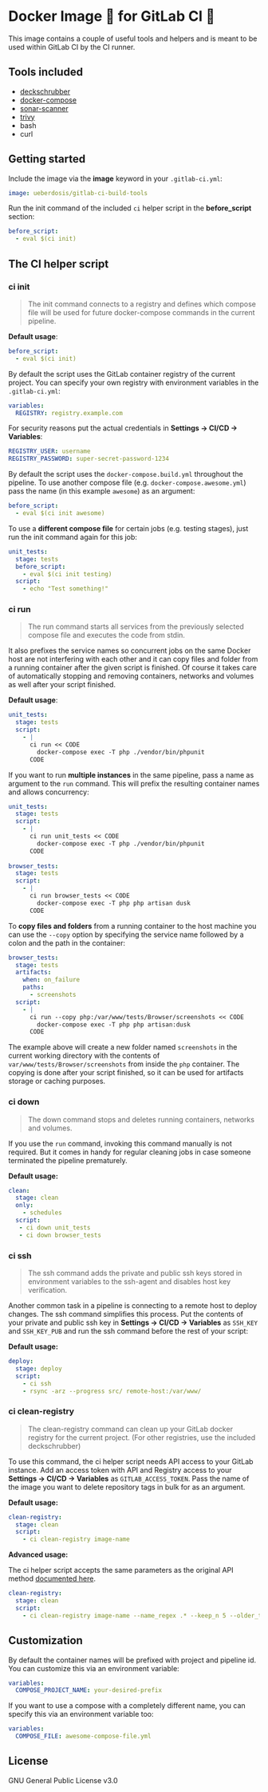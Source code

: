 # Docker Image 🐳 for GitLab CI 🦊

This image contains a couple of useful tools and helpers and is meant to be used within GitLab CI by the CI runner.

## Tools included

* [deckschrubber](https://github.com/fraunhoferfokus/deckschrubber/)
* [docker-compose](https://github.com/docker/compose)
* [sonar-scanner](https://github.com/SonarSource/sonar-scanner-cli)
* [trivy](https://www.github.com/knqyf263/trivy)
* bash
* curl

## Getting started

Include the image via the **image** keyword in your `.gitlab-ci.yml`:

```yaml
image: ueberdosis/gitlab-ci-build-tools
```

Run the init command of the included `ci` helper script in the **before_script** section:

```yaml
before_script:
  - eval $(ci init)
```

## The CI helper script

### ci init

> The init command connects to a registry and defines which compose file will be used for future docker-compose commands in the current pipeline.

**Default usage**:

```yaml
before_script:
  - eval $(ci init) 
```

By default the script uses the GitLab container registry of the current project. You can specify your own registry with environment variables in the `.gitlab-ci.yml`:

```yaml
variables:
  REGISTRY: registry.example.com
```

For security reasons put the actual credentials in **Settings → CI/CD → Variables**:

```yaml
REGISTRY_USER: username
REGISTRY_PASSWORD: super-secret-password-1234
```

By default the script uses the `docker-compose.build.yml` throughout the pipeline. To use another compose file (e.g. `docker-compose.awesome.yml`) pass the name (in this example `awesome`) as an argument: 

```yaml
before_script:
  - eval $(ci init awesome) 
```

To use a **different compose file** for certain jobs (e.g. testing stages), just run the init command again for this job:

```yaml
unit_tests:
  stage: tests
  before_script:
    - eval $(ci init testing)
  script:
    - echo "Test something!"
```

### ci run

> The run command starts all services from the previously selected compose file and executes the code from stdin.

It also prefixes the service names so concurrent jobs on the same Docker host are not interfering with each other and it can copy files and folder from a running container after the given script is finished. Of course it takes care of automatically stopping and removing containers, networks and volumes as well after your script finished.

**Default usage**:

```yaml
unit_tests:
  stage: tests
  script:
    - |
      ci run << CODE
        docker-compose exec -T php ./vendor/bin/phpunit
      CODE
```

If you want to run **multiple instances** in the same pipeline, pass a name as argument to the `run` command. This will prefix the resulting container names and allows concurrency:

```yaml
unit_tests:
  stage: tests
  script:
    - |
      ci run unit_tests << CODE
        docker-compose exec -T php ./vendor/bin/phpunit
      CODE
    
browser_tests:
  stage: tests
  script:
    - |
      ci run browser_tests << CODE
        docker-compose exec -T php php artisan dusk
      CODE
```

To **copy files and folders** from a running container to the host machine you can use the `--copy` option by specifying the service name followed by a colon and the path in the container:

```yaml
browser_tests:
  stage: tests
  artifacts:
    when: on_failure
    paths:
      - screenshots
  script:
    - |
      ci run --copy php:/var/www/tests/Browser/screenshots << CODE
        docker-compose exec -T php php artisan:dusk
      CODE
```

The example above will create a new folder named `screenshots` in the current working directory with the contents of `var/www/tests/Browser/screenshots` from inside the `php`  container. The copying is done after your script finished, so it can be used for artifacts storage or caching purposes.

### ci down

> The down command stops and deletes running containers, networks and volumes.

If you use the `run` command, invoking this command manually is not required. But it comes in handy for regular cleaning jobs in case someone terminated the pipeline prematurely.

**Default usage:**

```yaml
clean:
  stage: clean
  only:
    - schedules
  script:
   - ci down unit_tests
   - ci down browser_tests
```

### ci ssh

> The ssh command adds the private and public ssh keys stored in environment variables to the ssh-agent and disables host key verification.

Another common task in a pipeline is connecting to a remote host to deploy changes. The ssh command simplifies this process. Put the contents of your private and public ssh key in **Settings → CI/CD → Variables** as `SSH_KEY` and `SSH_KEY_PUB` and run the ssh command before the rest of your script:

**Default usage:**

```yaml
deploy:
  stage: deploy
  script:
    - ci ssh
    - rsync -arz --progress src/ remote-host:/var/www/
```

### ci clean-registry

> The clean-registry command can clean up your GitLab docker registry for the current project. (For other registries, use the included deckschrubber)

To use this command, the ci helper script needs API access to your GitLab instance. Add an access token with API and Registry access to your **Settings → CI/CD → Variables** as `GITLAB_ACCESS_TOKEN`. Pass the name of the image you want to delete repository tags in bulk for as an argument.

**Default usage:**

```yaml
clean-registry:
  stage: clean
  script:
    - ci clean-registry image-name
```

**Advanced usage:**

The ci helper script accepts the same parameters as the original API method [documented here](https://docs.gitlab.com/ee/api/container_registry.html#delete-repository-tags-in-bulk).

```yaml
clean-registry:
  stage: clean
  script:
    - ci clean-registry image-name --name_regex .* --keep_n 5 --older_than 14d
```

## Customization

By default the container names will be prefixed with project and pipeline id. You can customize this via an environment variable:

```yaml
variables:
  COMPOSE_PROJECT_NAME: your-desired-prefix 
```

If you want to use a compose with a completely different name, you can specify this via an environment variable too:

```yaml
variables:
  COMPOSE_FILE: awesome-compose-file.yml
```

## License

GNU General Public License v3.0

